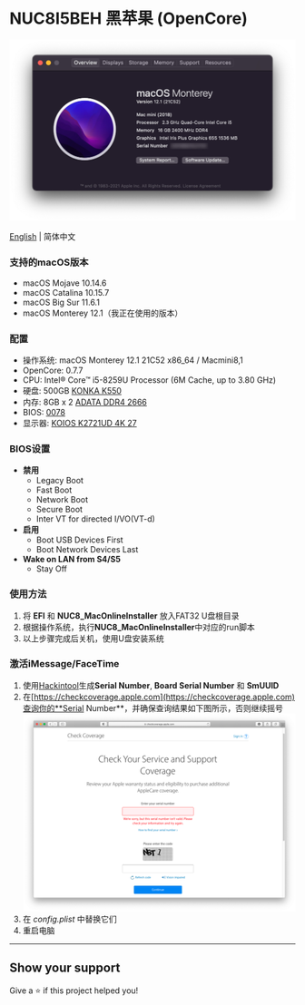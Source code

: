 # NUC8I5BEH 黑苹果 (OpenCore)

![Hackintosh](AboutThisMac.png)

[English](./README.md) | 简体中文

### 支持的macOS版本
+ macOS Mojave 10.14.6
+ macOS Catalina 10.15.7
+ macOS Big Sur 11.6.1
+ macOS Monterey 12.1（我正在使用的版本）

### 配置
+ 操作系统: macOS Monterey 12.1 21C52 x86_64 / Macmini8,1
+ OpenCore: 0.7.7
+ CPU: Intel® Core™ i5-8259U Processor (6M Cache, up to 3.80 GHz)
+ 硬盘: 500GB [KONKA K550](https://union-click.jd.com/jdc?e=&p=AyIGZRheHQMRBFATUhMyEgZUGloTARsHXBxZJUZNXwtEa0xHV0YXEEULWldTCQQHCllHGAdFBwtEQkQBBRxNVlQYBUkeTVxNCRNLGEF6RwtVGloUAxQEXBtSEgAieAoSDE9wdk8wYAsSQmB4LlwJXl5nQVkXaxQyEgZUGlkRAxYDVStrFQUiRTvP0JPXnoWAleDCq7zf5LCCipwiBmUbXBQBGgRUGlsSChcBZRxbHDLLmdPP9ox3dtPHmo%2B0vcSj%2FcLCpDIiN1YrayUCIgRlWTUUV0IPAB9ZFwYbDgceXxZRQgUGGw9FVxcGAhJZEAEQA2UZWhQGGw%3D%3D)
+ 内存: 8GB x 2 [ADATA DDR4 2666](https://union-click.jd.com/jdc?e=&p=AyIGZRprFQMTBlQaXBYFFwVcKx9KWkxYZUIeUENQDEsFA1BWThgJBABAHUBZCQUdRUFGGRJDD1MdQlUQQwVKDFRXFk8jQA4SBlQaWhQFEQBQGVIlWgxQAXlYbEpxfxFdCXJ6Fx0iUiR%2Bch4LZRprFQMTBlcfWhEGEjdlG1wlVHwHVBpaFAMTAVUeaxQyEgBUGFMWAxMPURJfHTIVB1wrgouExqrMbj%2FBkJPT9KSNsarLnuQrayUBIjdlG2sWMlBpUUhZQAVCBldJWEEEF1UGHwsRARpTV04OE1JAVFwTUxMyEAZUH1I%3D)
+ BIOS: [0078](https://drivers.softpedia.com/get/BIOS/Intel/Intel-NUC8i5BEH-NUC-Kit-BIOS-0078.shtml)
+ 显示器: [KOIOS K2721UD 4K 27](https://union-click.jd.com/jdc?e=&p=JF8BANUJK1olXQEGU19aCksXAF8LEl0XVAIBUl9eDntTXDdWRGtMGENDFlVDFhNSVzMXQA4KD1heSl1UDkkeB2wOGlgTQl9HCANtYx58XipQUhJwL3BCVlgKWzUJVg92e1cZbQcyVF9cCUkTAmsMG2slXQEyFTBaCkIXA2o4GmsVWgQBUVpeDkMTAWsNK1wVVDbbytiJpdJiZ7uamo-04tCm_IfEuXsnM2w4K2sVbQUyFjBYAB4fAGZbSwxCXVIHAwoKAEsUVDwKSw8dXgMEAw0PDnsVAm4MEms)


### BIOS设置
+ __禁用__
	- Legacy Boot
	- Fast Boot
	- Network Boot
	- Secure Boot
	- Inter VT for directed I/VO(VT-d)
+ __启用__
	- Boot USB Devices First
	- Boot Network Devices Last
+ __Wake on LAN from S4/S5__
	- Stay Off


### 使用方法
1. 将 **EFI** 和 **NUC8_MacOnlineInstaller** 放入FAT32 U盘根目录
2. 根据操作系统，执行**NUC8_MacOnlineInstaller**中对应的run脚本
3. 以上步骤完成后关机，使用U盘安装系统

### 激活iMessage/FaceTime
1. 使用[Hackintool](https://github.com/headkaze/Hackintool)生成**Serial Number**, **Board Serial Number** 和 **SmUUID**
2. 在[https://checkcoverage.apple.com](https://checkcoverage.apple.com)查询你的**Serial Number**，并确保查询结果如下图所示，否则继续摇号
![checkSN](checkSN.png)
3. 在 *config.plist* 中替换它们
4. 重启电脑

---

## Show your support

Give a ⭐️ if this project helped you!
